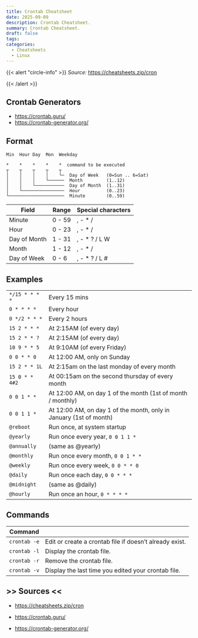 ```yaml
---
title: Crontab Cheatsheet
date: 2025-09-09
description: Crontab Cheatsheet.
summary: Crontab Cheatsheet.
draft: false
tags:
categories:
  - Cheatsheets
  - Linux
---
```

{{< alert "circle-info" >}}
_Source:_ https://cheatsheets.zip/cron

{{< /alert >}}
## Crontab Generators

- https://crontab.guru/
- https://crontab-generator.org/
## Format

```
Min  Hour Day  Mon  Weekday

*    *    *    *    *  command to be executed
┬    ┬    ┬    ┬    ┬
│    │    │    │    └─  Day of Week   (0=Sun .. 6=Sat)
│    │    │    └──────  Month         (1..12)
│    │    └───────────  Day of Month  (1..31)
│    └────────────────  Hour          (0..23)
└─────────────────────  Minute        (0..59)
```

|Field|Range|Special characters|
|---|---|---|
|Minute|0 - 59|, - * /|
|Hour|0 - 23|, - * /|
|Day of Month|1 - 31|, - * ? / L W|
|Month|1 - 12|, - * /|
|Day of Week|0 - 6|, - * ? / L #|
## Examples

|                |                                                                    |
| -------------- | ------------------------------------------------------------------ |
| `*/15 * * * *` | Every 15 mins                                                      |
| `0 * * * *`    | Every hour                                                         |
| `0 */2 * * *`  | Every 2 hours                                                      |
| `15 2 * * *`   | At 2:15AM (of every day)                                           |
| `15 2 * * ?`   | At 2:15AM (of every day)                                           |
| `10 9 * * 5`   | At 9:10AM (of every Friday)                                        |
| `0 0 * * 0`    | At 12:00 AM, only on Sunday                                        |
| `15 2 * * 1L`  | At 2:15am on the last monday of every month                        |
| `15 0 * * 4#2` | At 00:15am on the second thursday of every month                   |
| `0 0 1 * *`    | At 12:00 AM, on day 1 of the month (1st of month / monthly)        |
| `0 0 1 1 *`    | At 12:00 AM, on day 1 of the month, only in January (1st of month) |
| `@reboot`      | Run once, at system startup                                        |
| `@yearly`      | Run once every year, `0 0 1 1 *`                                   |
| `@annually`    | (same as @yearly)                                                  |
| `@monthly`     | Run once every month, `0 0 1 * *`                                  |
| `@weekly`      | Run once every week, `0 0 * * 0`                                   |
| `@daily`       | Run once each day, `0 0 * * *`                                     |
| `@midnight`    | (same as @daily)                                                   |
| `@hourly`      | Run once an hour, `0 * * * *`                                      |
## Commands

| Command      |                                                         |
| ------------ | ------------------------------------------------------- |
| `crontab -e` | Edit or create a crontab file if doesn’t already exist. |
| `crontab -l` | Display the crontab file.                               |
| `crontab -r` | Remove the crontab file.                                |
| `crontab -v` | Display the last time you edited your crontab file.     |
## >> Sources <<

- https://cheatsheets.zip/cron

- https://crontab.guru/
- https://crontab-generator.org/